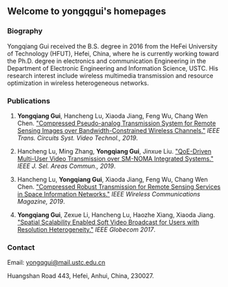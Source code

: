 ## Welcome to yongqgui's homepages

### Biography
Yongqiang Gui received the B.S. degree in 2016 from the HeFei University of Technology (HFUT), Hefei, China, where he is currently working toward the Ph.D. degree in electronics and communication Engineering in the Department of Electronic Engineering and Information Science, USTC. His research interest include wireless multimedia transmission and resource optimization in wireless heterogeneous networks.

### Publications

1. **Yongqiang Gui**, Hancheng Lu, Xiaoda Jiang, Feng Wu, Chang Wen Chen. ["Compressed Pseudo-analog Transmission System for Remote Sensing Images over Bandwidth-Constrained Wireless Channels."](https://ieeexplore.ieee.org/document/8795548) *IEEE Trans. Circuits Syst. Video Technol., 2019*.

2. Hancheng Lu, Ming Zhang, **Yongqiang Gui**, Jinxue Liu. ["QoE-Driven Multi-User Video Transmission over SM-NOMA Integrated Systems."](https://ieeexplore.ieee.org/abstract/document/8765339) *IEEE J. Sel. Areas Commun., 2019*.

3. Hancheng Lu, **Yongqiang Gui**, Xiaoda Jiang, Feng Wu, Chang Wen Chen. ["Compressed Robust Transmission for Remote Sensing Services in Space Information Networks."](https://ieeexplore.ieee.org/abstract/document/8700140/) *IEEE Wireless Communications Magazine, 2019*.

4. **Yongqiang Gui**, Zexue Li, Hancheng Lu, Haozhe Xiang, Xiaoda Jiang. ["Spatial Scalability Enabled Soft Video Broadcast for Users with Resolution Heterogeneity."](https://ieeexplore.ieee.org/abstract/document/8254130) *IEEE Globecom 2017*.


### Contact

Email: yongqgui@mail.ustc.edu.cn

Huangshan Road 443, Hefei, Anhui, China, 230027.
